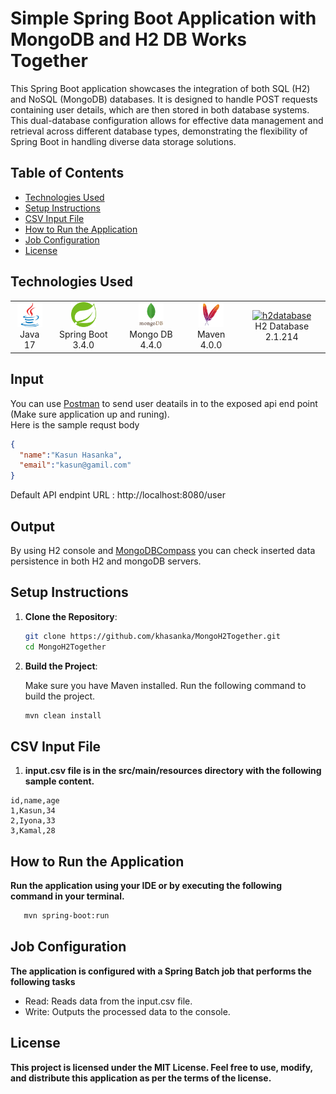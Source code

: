 # Simple Spring Boot Application with MongoDB and H2 DB Works Together 

This Spring Boot application showcases the integration of both SQL (H2) and NoSQL (MongoDB) databases. It is designed to handle POST requests containing user details, which are then stored in both database systems. This dual-database configuration allows for effective data management and retrieval across different database types, demonstrating the flexibility of Spring Boot in handling diverse data storage solutions.

## Table of Contents

- [Technologies Used](#technologies-used)
- [Setup Instructions](#setup-instructions)
- [CSV Input File](#csv-input-file)
- [How to Run the Application](#how-to-run-the-application)
- [Job Configuration](#job-configuration)
- [License](#license)

## Technologies Used

<table>
    <tr>
        <td align="center">
            <a href="https://www.java.com" target="_blank" rel="noreferrer"> 
                <img src="https://raw.githubusercontent.com/devicons/devicon/master/icons/java/java-original.svg" alt="java" width="40" height="40"/> 
            </a><br> Java 17
        </td>
        <td align="center">
            <a href="https://spring.io/projects/spring-boot" target="_blank" rel="noreferrer"> 
                <img src="https://raw.githubusercontent.com/devicons/devicon/master/icons/spring/spring-original.svg" alt="spring" width="40" height="40"/> 
            </a><br> Spring Boot 3.4.0
        </td>
        <td align="center">
            <a href="https://www.mongodb.com/" target="_blank" rel="noreferrer"> 
                <img src="https://raw.githubusercontent.com/devicons/devicon/master/icons/mongodb/mongodb-original-wordmark.svg" alt="mongodb" width="40" height="40"/> 
            </a><br> Mongo DB 4.4.0
        </td>
        <td align="center">
            <a href="https://maven.apache.org/" target="_blank" rel="noreferrer"> 
                <img src="https://raw.githubusercontent.com/devicons/devicon/master/icons/maven/maven-original.svg" alt="maven" width="40" height="40"/> 
            </a><br> Maven 4.0.0
        </td>
        <td align="center">
            <a href="https://www.h2database.com/" target="_blank" rel="noreferrer"> 
                <img src="https://user-images.githubusercontent.com/140953/31317739-9791938a-ac46-11e7-86f3-d5e3e1e701b0.png" alt="h2database" width="40" height="40"/> 
            </a><br> H2 Database 2.1.214
        </td>
    </tr>
</table>

## Input
You can use [Postman](https://www.postman.com) to send user deatails in to the exposed api end point (Make sure application up and runing).<br>
Here is the sample requst body 
```json
{
  "name":"Kasun Hasanka",
  "email":"kasun@gamil.com"
}
```
Default API endpint URL : http://localhost:8080/user

## Output
By using H2 console and [MongoDBCompass](https://www.mongodb.com/products/tools/compass) you can check inserted data persistence in both H2 and mongoDB servers.
  
## Setup Instructions

1. **Clone the Repository**:
   ```bash
   git clone https://github.com/khasanka/MongoH2Together.git
   cd MongoH2Together
   ```
   
2. **Build the Project**:
   
   Make sure you have Maven installed. Run the following command to build the project.
   
   ```bash
   mvn clean install
   ```

## CSV Input File
   
 1. **input.csv file is in the src/main/resources directory with the following sample content.**
   
   ```csv
   id,name,age
   1,Kasun,34
   2,Iyona,33
   3,Kamal,28
  ```

## How to Run the Application

**Run the application using your IDE or by executing the following command in your terminal.**

```bash
   mvn spring-boot:run
```

## Job Configuration
  **The application is configured with a Spring Batch job that performs the following tasks**

  - Read: Reads data from the input.csv file.
  - Write: Outputs the processed data to the console.

## License
  **This project is licensed under the MIT License. Feel free to use, modify, and distribute this application as per the terms of the license.**



